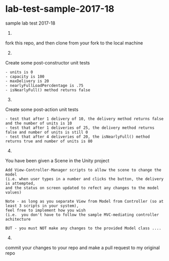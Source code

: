 # lab-test-sample-2017-18
sample lab test 2017-18

1.
fork this repo, and then clone from your fork to the local machine

2.
Create some post-constructor unit tests

    - units is 0
    - capacity is 100
    - maxDelivery is 20
    - nearlyFullLoadPercdentage is .75
    - isNearlyFull() method returns false

3.
Create some post-action unit tests

    - test that after 1 delivery of 10, the delivery method returns false and the number of units is 10
    - test that after 1 deliveries of 25, the delivery method returns false and number of units is still 0
    - test that after 4 deliveries of 20, the isNearlyFull() method returns true and number of units is 80

4.
You have been given a Scene in the Unity project

    Add View-Controller-Manager scripts to allow the scene to change the model
    (i.e. when user types in a number and clicks the button, the delivery is attempted,
    and the status on screen updated to refect any changes to the model values)

    Note - as long as you separate View from Model from Controller (so at least 3 scripts in your system),
    feel free to implement how you wish
    (i.e.  you don't have to follow the sample MVC-mediating controller achitecture

    BUT - you must NOT make any changes to the provided Model class ....

4.
commit your changes to your repo
and make a pull request to my original repo